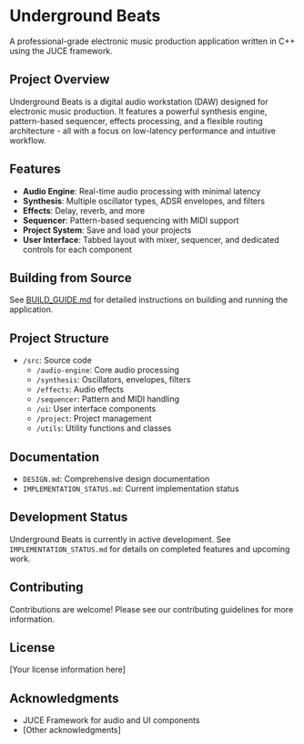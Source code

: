 # Underground Beats

A professional-grade electronic music production application written in C++ using the JUCE framework.

## Project Overview

Underground Beats is a digital audio workstation (DAW) designed for electronic music production. It features a powerful synthesis engine, pattern-based sequencer, effects processing, and a flexible routing architecture - all with a focus on low-latency performance and intuitive workflow.

## Features

- **Audio Engine**: Real-time audio processing with minimal latency
- **Synthesis**: Multiple oscillator types, ADSR envelopes, and filters
- **Effects**: Delay, reverb, and more
- **Sequencer**: Pattern-based sequencing with MIDI support
- **Project System**: Save and load your projects
- **User Interface**: Tabbed layout with mixer, sequencer, and dedicated controls for each component

## Building from Source

See [BUILD_GUIDE.md](BUILD_GUIDE.md) for detailed instructions on building and running the application.

## Project Structure

- `/src`: Source code
  - `/audio-engine`: Core audio processing
  - `/synthesis`: Oscillators, envelopes, filters
  - `/effects`: Audio effects
  - `/sequencer`: Pattern and MIDI handling
  - `/ui`: User interface components
  - `/project`: Project management
  - `/utils`: Utility functions and classes

## Documentation

- `DESIGN.md`: Comprehensive design documentation
- `IMPLEMENTATION_STATUS.md`: Current implementation status

## Development Status

Underground Beats is currently in active development. See `IMPLEMENTATION_STATUS.md` for details on completed features and upcoming work.

## Contributing

Contributions are welcome! Please see our contributing guidelines for more information.

## License

[Your license information here]

## Acknowledgments

- JUCE Framework for audio and UI components
- [Other acknowledgments]